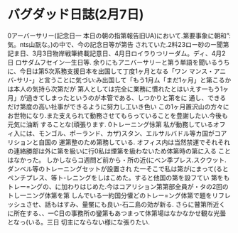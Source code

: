 # バグダッド日誌(2月7日)

0アーバーサリー(記念日一
本日の朝の指第報告旧UA)において.第要事象に朝和”:気。nts山翫な。)の中で、今の記念日等が第告
されていた.2料23ロー砂のー聞第記ま日、3月3日物岸戦筆終載記意日、4月日ロイラりつリーダム。ディ、4月2日
ロサダムフセイン一生日等.
余りにもアニバーサリーと第う単語を聞いるうちに、今日は第5次系務支援日本を出国して丁度1ヶ月となる「ワン
マンス・アニバ-サリ-」と言うことに気づい:み出国して「もう1月ム「まだ1ヶ月」と第こるかは本人の気持ら次第だが
第人としては完全に業務に慣れたとはいえす一もう1ヶ月」が過きてしまったというのが本管である、しつかりと第をに
通し、できるだけ第度の高い社事ができるように努力し工いき色い
この1ヶ月置沢山の方々にお世物になり.また支えられて動務させてもらっていることを豊謝したい.今後も元気に油断
することな(頑張ります.
0トレーニング怺第
私が動務しているオフィ入には、モンゴル、ポーランド、カザ)スタン、エルサルバドル等カ国がコアリションと自国の
運第整のため第務している.
オフィス内は当然禁運でそれそれの連絡勝部は外に第を級いに行0私は煙第を級わないため体第時の第に入る
ことはなかった。
しかしならコ週問ど前から・所の近(にべン季プレス.スクウット.ダンベル等のトレーニングセットが設置され
た一そこで私は第がにまって(るとペンチプレス、等ト-レニングをしはこめた。すると他国の第を設フてい
第をもトレー=ングの、に加わりはじめた.今はコアリション第第部全員が・タの2回のトし一ニング体第を第
しんでいる一約国分懽どのトレー=ング体第で題をリフレッシュさせ、話もはすみ、量黶にも良い-石二島の効が新る.
さらに瞽第所近くに所在する、、一C日の事務所の鑾第もあつまって体第場はなかなかせ観な光曇となっ(いる。三日
切主にならない様にな張りたい.
